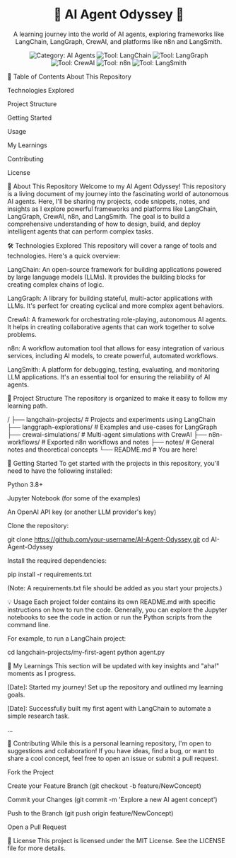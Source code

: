 <div align="center">
<h1>🤖 AI Agent Odyssey 🤖</h1>
<p>
A learning journey into the world of AI agents, exploring frameworks like LangChain, LangGraph, CrewAI, and platforms like n8n and LangSmith.
</p>

<p>
<img src="https://img.shields.io/badge/AI-Agents-blueviolet.svg" alt="Category: AI Agents">
<img src="https://img.shields.io/badge/LangChain-✓-green.svg" alt="Tool: LangChain">
<img src="https://img.shields.io/badge/LangGraph-✓-orange.svg" alt="Tool: LangGraph">
<img src="https://img.shields.io/badge/CrewAI-✓-blue.svg" alt="Tool: CrewAI">
<img src="https://img.shields.io/badge/n8n-✓-lightgrey.svg" alt="Tool: n8n">
<img src="https://img.shields.io/badge/LangSmith-✓-yellow.svg" alt="Tool: LangSmith">
</p>
</div>

🧭 Table of Contents
About This Repository

Technologies Explored

Project Structure

Getting Started

Usage

My Learnings

Contributing

License

🚀 About This Repository
Welcome to my AI Agent Odyssey! This repository is a living document of my journey into the fascinating world of autonomous AI agents. Here, I'll be sharing my projects, code snippets, notes, and insights as I explore powerful frameworks and platforms like LangChain, LangGraph, CrewAI, n8n, and LangSmith. The goal is to build a comprehensive understanding of how to design, build, and deploy intelligent agents that can perform complex tasks.

🛠️ Technologies Explored
This repository will cover a range of tools and technologies. Here's a quick overview:

LangChain: An open-source framework for building applications powered by large language models (LLMs). It provides the building blocks for creating complex chains of logic.

LangGraph: A library for building stateful, multi-actor applications with LLMs. It's perfect for creating cyclical and more complex agent behaviors.

CrewAI: A framework for orchestrating role-playing, autonomous AI agents. It helps in creating collaborative agents that can work together to solve problems.

n8n: A workflow automation tool that allows for easy integration of various services, including AI models, to create powerful, automated workflows.

LangSmith: A platform for debugging, testing, evaluating, and monitoring LLM applications. It's an essential tool for ensuring the reliability of AI agents.

📂 Project Structure
The repository is organized to make it easy to follow my learning path.

/
├──  langchain-projects/      # Projects and experiments using LangChain
├── langgraph-explorations/  # Examples and use-cases for LangGraph
├── crewai-simulations/      # Multi-agent simulations with CrewAI
├── n8n-workflows/           # Exported n8n workflows and notes
├── notes/                   # General notes and theoretical concepts
└── README.md                # You are here!

🏁 Getting Started
To get started with the projects in this repository, you'll need to have the following installed:

Python 3.8+

Jupyter Notebook (for some of the examples)

An OpenAI API key (or another LLM provider's key)

Clone the repository:

git clone https://github.com/your-username/AI-Agent-Odyssey.git
cd AI-Agent-Odyssey

Install the required dependencies:

pip install -r requirements.txt

(Note: A requirements.txt file should be added as you start your projects.)

💡 Usage
Each project folder contains its own README.md with specific instructions on how to run the code. Generally, you can explore the Jupyter notebooks to see the code in action or run the Python scripts from the command line.

For example, to run a LangChain project:

cd langchain-projects/my-first-agent
python agent.py

🧠 My Learnings
This section will be updated with key insights and "aha!" moments as I progress.

[Date]: Started my journey! Set up the repository and outlined my learning goals.

[Date]: Successfully built my first agent with LangChain to automate a simple research task.

...

🤝 Contributing
While this is a personal learning repository, I'm open to suggestions and collaboration! If you have ideas, find a bug, or want to share a cool concept, feel free to open an issue or submit a pull request.

Fork the Project

Create your Feature Branch (git checkout -b feature/NewConcept)

Commit your Changes (git commit -m 'Explore a new AI agent concept')

Push to the Branch (git push origin feature/NewConcept)

Open a Pull Request

📄 License
This project is licensed under the MIT License. See the LICENSE file for more details.
